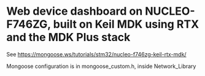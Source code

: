 # Web device dashboard on NUCLEO-F746ZG, built on Keil MDK using RTX and the MDK Plus stack

See https://mongoose.ws/tutorials/stm32/nucleo-f746zg-keil-rtx-mdk/

Mongoose configuration is in mongoose_custom.h, inside Network_Library

